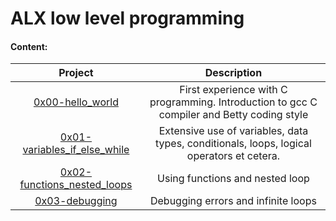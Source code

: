 # ALX low level programming

#### Content:

| Project | Description|
| :---:   | :---: |
| [0x00-hello_world](/0x00-hello_world) | First experience with C programming. Introduction to gcc C compiler and Betty coding style|
| [0x01-variables_if_else_while](/0x01-variables_if_else_while) | Extensive use of variables, data types, conditionals, loops, logical operators et cetera. |
| [0x02-functions_nested_loops](/0x02-functins_nested_loops) | Using functions and nested loop |
| [0x03-debugging](/0x03-debugging) | Debugging errors and infinite loops |
